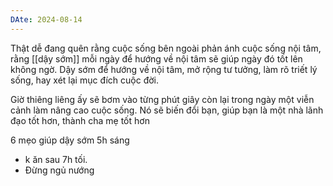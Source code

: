 ```yaml
---
DAte: 2024-08-14
---
```


Thật dễ đang quên rằng cuộc sống bên ngoài phản ánh cuộc sống nội tâm, rằng [[dậy sớm]] mỗi ngày để hướng về nội tâm sẽ giúp ngày đó tốt lên không ngờ.
Dậy sớm để hướng về nội tâm, mở rộng tư tưởng, làm rõ triết lý sống, hay xét lại mục đích cuộc đời.

Giờ thiêng liêng ấy sẽ bơm vào từng phút giây còn lại trong ngày một viễn cảnh làm nâng cao cuộc sống. Nó sẽ biến đổi bạn, giúp bạn là một nhà lãnh đạo tốt hơn, thành cha mẹ tốt hơn

6 mẹo giúp dậy sớm 5h sáng
- k ăn sau 7h tối.
- Đừng ngủ nướng


